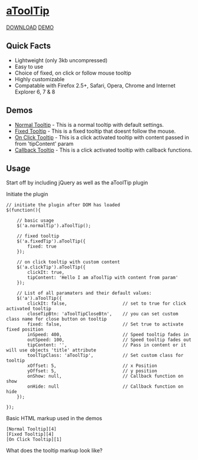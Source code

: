 # [aToolTip][1]

[DOWNLOAD][2] [DEMO][3] 

## Quick Facts

*   Lightweight (only 3kb uncompressed)
*   Easy to use
*   Choice of fixed, on click or follow mouse tooltip
*   Highly customizable
*   Compatable with Firefox 2.5+, Safari, Opera, Chrome and Internet Explorer 6, 7 & 8

  

## Demos

*   [Normal Tooltip][4] - This is a normal tooltip with default settings.
*   [Fixed Tooltip][4] - This is a fixed tooltip that doesnt follow the mouse.
*   [On Click Tooltip][1] - This is a click activated tooltip with content passed in from 'tipContent' param
*   [Callback Tooltip][4] - This is a click activated tooltip with callback functions.

## Usage

Start off by including jQuery as well as the aToolTip plugin

    
    
    
    

Initiate the plugin

    // initiate the plugin after DOM has loaded
    $(function(){
    
    	// basic usage
    	$('a.normalTip').aToolTip();
    	
    	// fixed tooltip
    	$('a.fixedTip').aToolTip({
    		fixed: true
    	});
    	
    	// on click tooltip with custom content
    	$('a.clickTip').aToolTip({
    		clickIt: true,
    		tipContent: 'Hello I am aToolTip with content from param'
    	});	
    	
    	// List of all paramaters and their default values:
    	$('a').aToolTip({
    		clickIt: false, 					// set to true for click activated tooltip
    		closeTipBtn: 'aToolTipCloseBtn',	// you can set custom class name for close button on tooltip
    		fixed: false,						// Set true to activate fixed position
    		inSpeed: 400,						// Speed tooltip fades in
    		outSpeed: 100,						// Speed tooltip fades out
    		tipContent: '',						// Pass in content or it will use objects 'title' attribute
    		toolTipClass: 'aToolTip',			// Set custom class for tooltip
    		xOffset: 5,							// x Position
    		yOffset: 5,							// y position
    		onShow: null,						// Callback function on show
        	onHide: null						// Callback function on hide
    	});
    	
    });
    

Basic HTML markup used in the demos

    
    [Normal Tooltip][4]
    [Fixed Tooltip][4]
    [On Click Tooltip][1]
    

What does the tooltip markup look like?

 [1]: #
 [2]: https://github.com/AraLA22/aToolTip "Download from Github"
 [3]: #demos
 [4]: # "Hello, I am aToolTip"